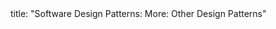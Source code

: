 <frontmatter>
title: "Software Design Patterns: More: Other Design Patterns"
</frontmatter>

<include src="index-body.md" boilerplate />
